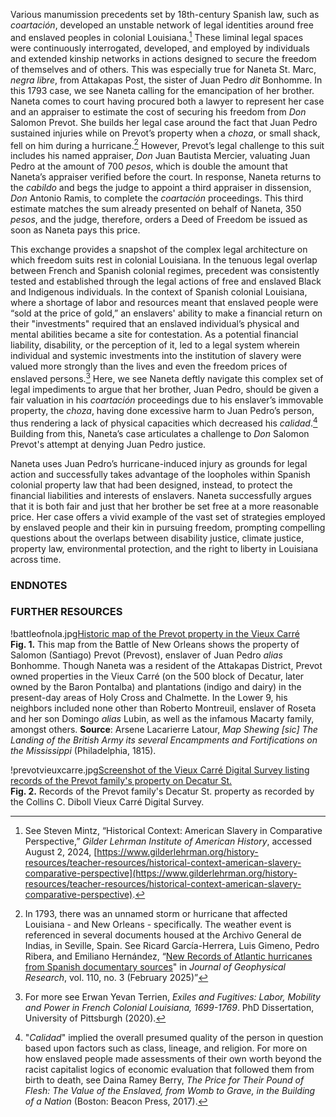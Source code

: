 Various manumission precedents set by 18th-century Spanish law, such as *coartación*, developed an unstable network of legal identities around free and enslaved peoples in colonial Louisiana.[^i] These liminal legal spaces were continuously interrogated, developed, and employed by individuals and extended kinship networks in actions designed to secure the freedom of themselves and of others. This was especially true for Naneta St. Marc, *negra libre*, from Attakapas Post, the ​​sister of Juan Pedro *dit* Bonhomme. In this 1793 case, we see Naneta calling for the emancipation of her brother. Naneta comes to court having procured both a lawyer to represent her case and an appraiser to estimate the cost of securing his freedom from *Don* Salomon Prevot. She builds her legal case around the fact that Juan Pedro sustained injuries while on Prevot’s property when a *choza*, or small shack, fell on him during a hurricane.[^ii] However, Prevot’s legal challenge to this suit includes his named appraiser, *Don* Juan Bautista Mercier, valuating Juan Pedro at the amount of 700 *pesos*, which is double the amount that Naneta’s appraiser verified before the court. In response, Naneta returns to the *cabildo* and begs the judge to appoint a third appraiser in dissension, *Don* Antonio Ramis, to complete the *coartación* proceedings. This third estimate matches the sum already presented on behalf of Naneta, 350 *pesos*, and the judge, therefore, orders a Deed of Freedom be issued as soon as Naneta pays this price.  
  
This exchange provides a snapshot of the complex legal architecture on which freedom suits rest in colonial Louisiana. In the tenuous legal overlap between French and Spanish colonial regimes, precedent was consistently tested and established through the legal actions of free and enslaved Black and Indigenous individuals. In the context of Spanish colonial Louisiana, where a shortage of labor and resources meant that enslaved people were “sold at the price of gold,” an enslavers' ability to make a financial return on their "investments" required that an enslaved individual’s physical and mental abilities became a site for contestation. As a potential financial liability, disability, or the perception of it, led to a legal system wherein individual and systemic investments into the institution of slavery were valued more strongly than the lives and even the freedom prices of enslaved persons.[^iii] Here, we see Naneta deftly navigate this complex set of legal impediments to argue that her brother, Juan Pedro, should be given a fair valuation in his *coartación* proceedings due to his enslaver’s immovable property, the *choza*, having done excessive harm to Juan Pedro’s person, thus rendering a lack of physical capacities which decreased his *calidad*.[^iv] Building from this, Naneta’s case articulates a challenge to *Don* Salomon Prevot's attempt at denying Juan Pedro justice.  
  
Naneta uses Juan Pedro’s hurricane-induced injury as grounds for legal action and successfully takes advantage of the loopholes within Spanish colonial property law that had been designed, instead, to protect the financial liabilities and interests of enslavers. Naneta successfully argues that it is both fair and just that her brother be set free at a more reasonable price. Her case offers a vivid example of the vast set of strategies employed by enslaved people and their kin in pursuing freedom, prompting compelling questions about the overlaps between disability justice, climate justice, property law, environmental protection, and the right to liberty in Louisiana across time. 

### ENDNOTES  
  
[^i]: See Steven Mintz, “Historical Context: American Slavery in Comparative Perspective,” *Gilder Lehrman Institute of American History*, accessed August 2, 2024, [https://www.gilderlehrman.org/history-resources/teacher-resources/historical-context-american-slavery-comparative-perspective](https://www.gilderlehrman.org/history-resources/teacher-resources/historical-context-american-slavery-comparative-perspective).  
  
[^ii]: In 1793, there was an unnamed storm or hurricane that affected Louisiana - and New Orleans - specifically. The weather event is referenced in several documents housed at the Archivo General de Indias, in Seville, Spain. See Ricard García-Herrera, Luis Gimeno, Pedro Ribera, and Emiliano Hernández, “[New Records of Atlantic hurricanes from Spanish documentary sources](https://doi.org/10.1029/2004JD005272)" in *Journal of Geophysical Research*, vol. 110, no. 3 (February 2025)” 
  
[^iii]: For more see Erwan Yevan Terrien, *Exiles and Fugitives: Labor, Mobility and Power in French Colonial Louisiana, 1699-1769*. PhD Dissertation, University of Pittsburgh (2020).  
  
[^iv]: "*Calidad*" implied the overall presumed quality of the person in question based upon factors such as class, lineage, and religion. For more on how enslaved people made assessments of their own worth beyond the racist capitalist logics of economic evaluation that followed them from birth to death, see Daina Ramey Berry, *The Price for Their Pound of Flesh: The Value of the Enslaved, from Womb to Grave, in the Building of a Nation* (Boston: Beacon Press, 2017).  
  
### FURTHER RESOURCES  
  
!battleofnola.jpg[Historic map of the Prevot property in the Vieux Carré]()  
**Fig. 1.** This map from the Battle of New Orleans shows the property of Salomon (Santiago) Prevot (Prevost), enslaver of Juan Pedro *alias* Bonhomme. Though Naneta was a resident of the Attakapas District, Prevot owned properties in the Vieux Carré (on the 500 block of Decatur, later owned by the Baron Pontalba) and plantations (indigo and dairy) in the present-day areas of Holy Cross and Chalmette. In the Lower 9, his neighbors included none other than Roberto Montreuil, enslaver of Roseta and her son Domingo *alias* Lubin, as well as the infamous Macarty family, amongst others. **Source**: Arsene Lacarierre Latour, *Map Shewing [sic] The Landing of the British Army its several Encampments and Fortifications on the Mississippi* (Philadelphia, 1815).

!prevotvieuxcarre.jpg[Screenshot of the Vieux Carré Digital Survey listing records of the Prevot family's property on Decatur St.]()  
**Fig. 2.** Records of the Prevot family's Decatur St. property as recorded by the Collins C. Diboll Vieux Carré Digital Survey.